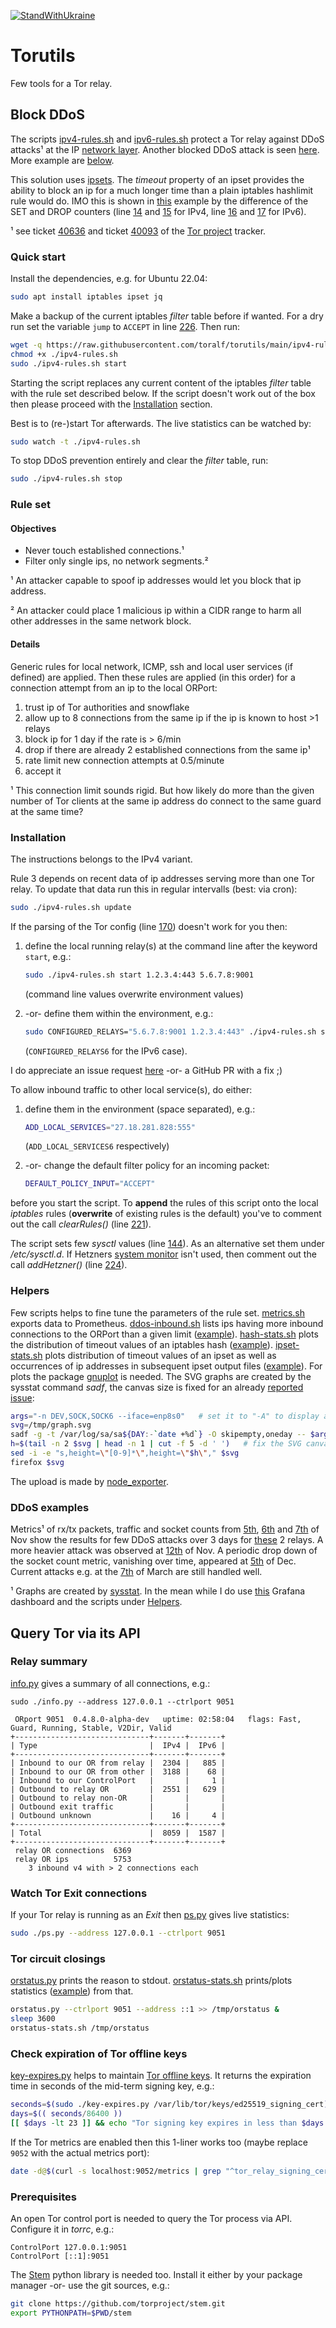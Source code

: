 [![StandWithUkraine](https://raw.githubusercontent.com/vshymanskyy/StandWithUkraine/main/badges/StandWithUkraine.svg)](https://github.com/vshymanskyy/StandWithUkraine/blob/main/docs/README.md)

# Torutils

Few tools for a Tor relay.

## Block DDoS

The scripts [ipv4-rules.sh](./ipv4-rules.sh) and [ipv6-rules.sh](./ipv6-rules.sh) protect a Tor relay
against DDoS attacks¹ at the IP [network layer](https://upload.wikimedia.org/wikipedia/commons/3/37/Netfilter-packet-flow.svg).
Another blocked DDoS attack is seen [here](./doc/network-metric-July-3rd.jpg).
More example are [below](#ddos-examples).

This solution uses [ipsets](https://ipset.netfilter.org).
The _timeout_ property of an ipset provides the ability to block an ip for a much longer time
than a plain iptables hashlimit rule would do.
IMO this is shown in [this](./doc/iptables-L.txt) example by the difference of the SET and DROP counters
(line [14](./doc/iptables-L.txt#L14) and [15](./doc/iptables-L.txt#L15) for IPv4,
line [16](./doc/ip6tables-L.txt#L16) and [17](./doc/ip6tables-L.txt#L17) for IPv6).

¹ see ticket [40636](https://gitlab.torproject.org/tpo/core/tor/-/issues/40636)
and ticket [40093](https://gitlab.torproject.org/tpo/community/support/-/issues/40093)
of the [Tor project](https://www.torproject.org/) tracker.

### Quick start

Install the dependencies, e.g. for Ubuntu 22.04:

```bash
sudo apt install iptables ipset jq
```

Make a backup of the current iptables _filter_ table before if wanted.
For a dry run set the variable `jump` to `ACCEPT` in line [226](ipv4-rules.sh#L226).
Then run:

```bash
wget -q https://raw.githubusercontent.com/toralf/torutils/main/ipv4-rules.sh -O ipv4-rules.sh
chmod +x ./ipv4-rules.sh
sudo ./ipv4-rules.sh start
```

Starting the script replaces any current content of the iptables _filter_ table with the rule set described below.
If the script doesn't work out of the box then please proceed with the [Installation](#installation) section.

Best is to (re-)start Tor afterwards.
The live statistics can be watched by:

```bash
sudo watch -t ./ipv4-rules.sh
```

To stop DDoS prevention entirely and clear the _filter_ table, run:

```bash
sudo ./ipv4-rules.sh stop
```

### Rule set

#### Objectives

- Never touch established connections.¹
- Filter only single ips, no network segments.²

¹ An attacker capable to spoof ip addresses would let you block that ip address.

² An attacker could place 1 malicious ip within a CIDR range to harm all other addresses in the same network block.

#### Details

Generic rules for local network, ICMP, ssh and local user services (if defined) are applied.
Then these rules are applied (in this order) for a connection attempt from an ip to the local ORPort:

1. trust ip of Tor authorities and snowflake
1. allow up to 8 connections from the same ip if the ip is known to host >1 relays
1. block ip for 1 day if the rate is > 6/min
1. drop if there are already 2 established connections from the same ip¹
1. rate limit new connection attempts at 0.5/minute
1. accept it

¹ This connection limit sounds rigid.
But how likely do more than the given number of Tor clients at the same ip address do connect to the same guard at the same time?

### Installation

The instructions belongs to the IPv4 variant.

Rule 3 depends on recent data of ip addresses serving more than one Tor relay.
To update that data run this in regular intervalls (best: via cron):

```bash
sudo ./ipv4-rules.sh update
```

If the parsing of the Tor config (line [170](ipv4-rules.sh#L170)) doesn't work for you then:

1. define the local running relay(s) at the command line after the keyword `start`, e.g.:

   ```bash
   sudo ./ipv4-rules.sh start 1.2.3.4:443 5.6.7.8:9001
   ```

   (command line values overwrite environment values)

1. -or- define them within the environment, e.g.:

   ```bash
   sudo CONFIGURED_RELAYS="5.6.7.8:9001 1.2.3.4:443" ./ipv4-rules.sh start
   ```

   (`CONFIGURED_RELAYS6` for the IPv6 case).

I do appreciate an issue request [here](https://github.com/toralf/torutils/issues) -or- a GitHub PR with a fix ;)

To allow inbound traffic to other local service(s), do either:

1. define them in the environment (space separated), e.g.:

   ```bash
   ADD_LOCAL_SERVICES="27.18.281.828:555"
   ```

   (`ADD_LOCAL_SERVICES6` respectively)

1. -or- change the default filter policy for an incoming packet:

   ```bash
   DEFAULT_POLICY_INPUT="ACCEPT"
   ```

before you start the script.
To **append** the rules of this script onto the local _iptables_ rules (**overwrite** of existing rules is the default)
you've to comment out the call _clearRules()_ (line [221](ipv4-rules.sh#L221)).

The script sets few _sysctl_ values (line [144](ipv4-rules.sh#L144)).
As an alternative set them under _/etc/sysctl.d_.
If Hetzners [system monitor](https://docs.hetzner.com/robot/dedicated-server/security/system-monitor/) isn't used,
then comment out the call _addHetzner()_ (line [224](ipv4-rules.sh#L224)).

### Helpers

Few scripts helps to fine tune the parameters of the rule set.
[metrics.sh](./metrics.sh) exports data to Prometheus.
[ddos-inbound.sh](./ddos-inbound.sh) lists ips having more inbound connections to the ORPort than a given
limit ([example](./doc/ddos-inbound.sh.txt)).
[hash-stats.sh](./hash-stats.sh) plots the distribution of timeout values of an iptables hash
([example](./doc/hash-stats.sh.txt)).
[ipset-stats.sh](./ipset-stats.sh) plots distribution of timeout values of an ipset as well as occurrences
of ip addresses in subsequent ipset output files ([example](./doc/ipset-stats.sh.txt)).
For plots the package [gnuplot](http://www.gnuplot.info/) is needed.
The SVG graphs are created by the sysstat command _sadf_, the canvas size is fixed for
an already [reported issue](https://github.com/sysstat/sysstat/issues/286):

```bash
args="-n DEV,SOCK,SOCK6 --iface=enp8s0"   # set it to "-A" to display all collected metrics
svg=/tmp/graph.svg
sadf -g -t /var/log/sa/sa${DAY:-`date +%d`} -O skipempty,oneday -- $args > $svg
h=$(tail -n 2 $svg | head -n 1 | cut -f 5 -d ' ')   # fix the SVG canvas size
sed -i -e "s,height=\"[0-9]*\",height=\"$h\"," $svg
firefox $svg
```

The upload is made by [node_exporter](https://github.com/prometheus/node_exporter).

### DDoS examples

Metrics¹ of rx/tx packets, traffic and socket counts from [5th](./doc/network-metric-Nov-5th.svg),
[6th](./doc/network-metric-Nov-6th.svg) and [7th](./doc/network-metric-Nov-7th.svg) of Nov
show the results for few DDoS attacks over 3 days
for [these](https://nusenu.github.io/OrNetStats/zwiebeltoralf.de.html) 2 relays.
A more heavier attack was observed at [12th](./doc/network-metric-Nov-12th.svg) of Nov.
A periodic drop down of the socket count metric, vanishing over time, appeared at
[5th](./doc/network-metric-Dec-05th.svg) of Dec.
Current attacks e.g. at the [7th](./doc/network-metric-Mar-7th.svg) of March are still handled well.

¹ Graphs are created by [sysstat](http://sebastien.godard.pagesperso-orange.fr/).
In the mean while I do use [this](./grafana-dashboard.json) Grafana dashboard and the scripts under [Helpers](#helpers).

## Query Tor via its API

### Relay summary

[info.py](./info.py) gives a summary of all connections, e.g.:

```console
sudo ./info.py --address 127.0.0.1 --ctrlport 9051

 ORport 9051  0.4.8.0-alpha-dev   uptime: 02:58:04   flags: Fast, Guard, Running, Stable, V2Dir, Valid
+------------------------------+-------+-------+
| Type                         |  IPv4 |  IPv6 |
+------------------------------+-------+-------+
| Inbound to our OR from relay |  2304 |   885 |
| Inbound to our OR from other |  3188 |    68 |
| Inbound to our ControlPort   |       |     1 |
| Outbound to relay OR         |  2551 |   629 |
| Outbound to relay non-OR     |       |       |
| Outbound exit traffic        |       |       |
| Outbound unknown             |    16 |     4 |
+------------------------------+-------+-------+
| Total                        |  8059 |  1587 |
+------------------------------+-------+-------+
 relay OR connections  6369
 relay OR ips          5753
    3 inbound v4 with > 2 connections each
```

### Watch Tor Exit connections

If your Tor relay is running as an _Exit_ then [ps.py](./ps.py) gives live statistics:

```bash
sudo ./ps.py --address 127.0.0.1 --ctrlport 9051
```

### Tor circuit closings

[orstatus.py](./orstatus.py) prints the reason to stdout.
[orstatus-stats.sh](./orstatus-stats.sh) prints/plots statistics ([example](./doc/orstatus-stats.sh.txt)) from that.

```bash
orstatus.py --ctrlport 9051 --address ::1 >> /tmp/orstatus &
sleep 3600
orstatus-stats.sh /tmp/orstatus
```

### Check expiration of Tor offline keys

[key-expires.py](./key-expires.py) helps to maintain
[Tor offline keys](https://support.torproject.org/relay-operators/offline-ed25519/).
It returns the expiration time in seconds of the mid-term signing key, e.g.:

```bash
seconds=$(sudo ./key-expires.py /var/lib/tor/keys/ed25519_signing_cert)
days=$(( seconds/86400 ))
[[ $days -lt 23 ]] && echo "Tor signing key expires in less than $days day(s)"
```

If the Tor metrics are enabled then this 1-liner works too (maybe replace `9052` with the actual metrics port):

```bash
date -d@$(curl -s localhost:9052/metrics | grep "^tor_relay_signing_cert_expiry_timestamp" | awk '{ print $2 }')
```

### Prerequisites

An open Tor control port is needed to query the Tor process via API.
Configure it in _torrc_, e.g.:

```console
ControlPort 127.0.0.1:9051
ControlPort [::1]:9051
```

The [Stem](https://stem.torproject.org/index.html) python library is needed too.
Install it either by your package manager -or- use the git sources, e.g.:

```bash
git clone https://github.com/torproject/stem.git
export PYTHONPATH=$PWD/stem
```
